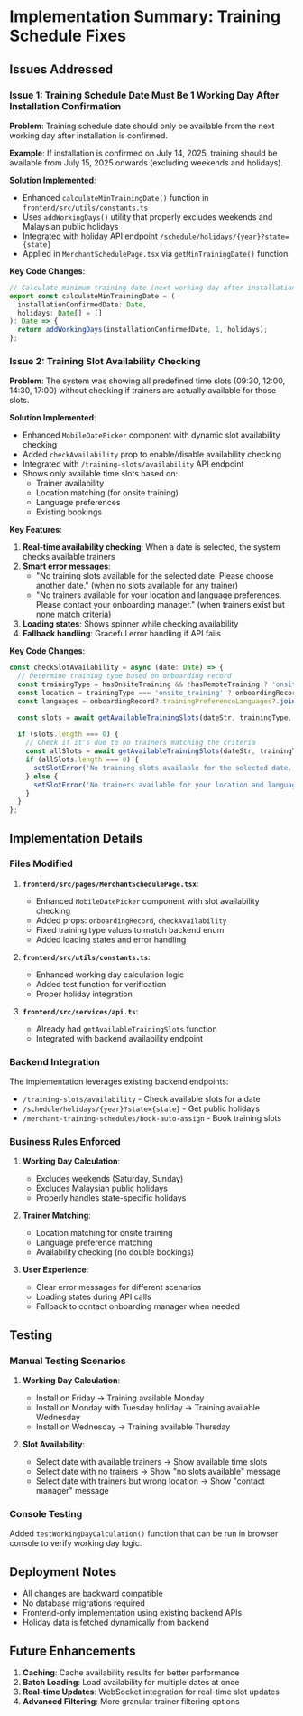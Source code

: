 # Implementation Summary: Training Schedule Fixes

## Issues Addressed

### Issue 1: Training Schedule Date Must Be 1 Working Day After Installation Confirmation

**Problem**: Training schedule date should only be available from the next working day after installation is confirmed.

**Example**: If installation is confirmed on July 14, 2025, training should be available from July 15, 2025 onwards (excluding weekends and holidays).

**Solution Implemented**:
- Enhanced `calculateMinTrainingDate()` function in `frontend/src/utils/constants.ts`
- Uses `addWorkingDays()` utility that properly excludes weekends and Malaysian public holidays
- Integrated with holiday API endpoint `/schedule/holidays/{year}?state={state}`
- Applied in `MerchantSchedulePage.tsx` via `getMinTrainingDate()` function

**Key Code Changes**:
```typescript
// Calculate minimum training date (next working day after installation confirmation)
export const calculateMinTrainingDate = (
  installationConfirmedDate: Date,
  holidays: Date[] = []
): Date => {
  return addWorkingDays(installationConfirmedDate, 1, holidays);
};
```

### Issue 2: Training Slot Availability Checking

**Problem**: The system was showing all predefined time slots (09:30, 12:00, 14:30, 17:00) without checking if trainers are actually available for those slots.

**Solution Implemented**:
- Enhanced `MobileDatePicker` component with dynamic slot availability checking
- Added `checkAvailability` prop to enable/disable availability checking
- Integrated with `/training-slots/availability` API endpoint
- Shows only available time slots based on:
  - Trainer availability
  - Location matching (for onsite training)
  - Language preferences
  - Existing bookings

**Key Features**:
1. **Real-time availability checking**: When a date is selected, the system checks available trainers
2. **Smart error messages**:
   - "No training slots available for the selected date. Please choose another date." (when no slots available for any trainer)
   - "No trainers available for your location and language preferences. Please contact your onboarding manager." (when trainers exist but none match criteria)
3. **Loading states**: Shows spinner while checking availability
4. **Fallback handling**: Graceful error handling if API fails

**Key Code Changes**:
```typescript
const checkSlotAvailability = async (date: Date) => {
  // Determine training type based on onboarding record
  const trainingType = hasOnsiteTraining && !hasRemoteTraining ? 'onsite_training' : 'remote_training';
  const location = trainingType === 'onsite_training' ? onboardingRecord?.trainingState : undefined;
  const languages = onboardingRecord?.trainingPreferenceLanguages?.join(',') || '';

  const slots = await getAvailableTrainingSlots(dateStr, trainingType, location, languages);
  
  if (slots.length === 0) {
    // Check if it's due to no trainers matching the criteria
    const allSlots = await getAvailableTrainingSlots(dateStr, trainingType);
    if (allSlots.length === 0) {
      setSlotError('No training slots available for the selected date. Please choose another date.');
    } else {
      setSlotError('No trainers available for your location and language preferences. Please contact your onboarding manager.');
    }
  }
};
```

## Implementation Details

### Files Modified

1. **`frontend/src/pages/MerchantSchedulePage.tsx`**:
   - Enhanced `MobileDatePicker` component with slot availability checking
   - Added props: `onboardingRecord`, `checkAvailability`
   - Fixed training type values to match backend enum
   - Added loading states and error handling

2. **`frontend/src/utils/constants.ts`**:
   - Enhanced working day calculation logic
   - Added test function for verification
   - Proper holiday integration

3. **`frontend/src/services/api.ts`**:
   - Already had `getAvailableTrainingSlots` function
   - Integrated with backend availability endpoint

### Backend Integration

The implementation leverages existing backend endpoints:
- `/training-slots/availability` - Check available slots for a date
- `/schedule/holidays/{year}?state={state}` - Get public holidays
- `/merchant-training-schedules/book-auto-assign` - Book training slots

### Business Rules Enforced

1. **Working Day Calculation**: 
   - Excludes weekends (Saturday, Sunday)
   - Excludes Malaysian public holidays
   - Properly handles state-specific holidays

2. **Trainer Matching**:
   - Location matching for onsite training
   - Language preference matching
   - Availability checking (no double bookings)

3. **User Experience**:
   - Clear error messages for different scenarios
   - Loading states during API calls
   - Fallback to contact onboarding manager when needed

## Testing

### Manual Testing Scenarios

1. **Working Day Calculation**:
   - Install on Friday → Training available Monday
   - Install on Monday with Tuesday holiday → Training available Wednesday
   - Install on Wednesday → Training available Thursday

2. **Slot Availability**:
   - Select date with available trainers → Show available time slots
   - Select date with no trainers → Show "no slots available" message
   - Select date with trainers but wrong location → Show "contact manager" message

### Console Testing

Added `testWorkingDayCalculation()` function that can be run in browser console to verify working day logic.

## Deployment Notes

- All changes are backward compatible
- No database migrations required
- Frontend-only implementation using existing backend APIs
- Holiday data is fetched dynamically from backend

## Future Enhancements

1. **Caching**: Cache availability results for better performance
2. **Batch Loading**: Load availability for multiple dates at once
3. **Real-time Updates**: WebSocket integration for real-time slot updates
4. **Advanced Filtering**: More granular trainer filtering options 